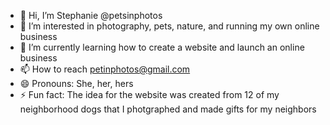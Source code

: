 - 👋 Hi, I’m Stephanie @petsinphotos
- 👀 I’m interested in photography, pets, nature, and running my own online business
- 🌱 I’m currently learning how to create a website and launch an online business
- 📫 How to reach petinphotos@gmail.com
- 😄 Pronouns: She, her, hers
- ⚡ Fun fact: The idea for the website was created from 12 of my neighborhood dogs that I photgraphed and made gifts for my neighbors

<!---
petsinphotos/petsinphotos is a ✨ special ✨ repository because its `README.md` (this file) appears on your GitHub profile.
You can click the Preview link to take a look at your changes.
--->
